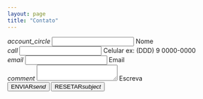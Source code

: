 ```yaml
---
layout: page
title: "Contato"
---
```


<form action="https://docs.google.com/forms/d/e/1FAIpQLSdlqWBRTnC3eGgPKVBQ01h5BqIC1dGHNRPTLWUlz-7BFjXptw/formResponse" method="post">
    <div class="input-field col s12">
        <i class="material-icons prefix">account_circle</i>
        <input id="icon_prefix" type="text" class="validate" name="entry.460529804" required>
        <label for="icon_prefix">Nome</label>
    </div>
    <div class="input-field col s12">
        <i class="material-icons prefix">call</i>
        <input id="icon_prefix" type="text" class="validate" name="entry.1412699251">
        <label for="icon_prefix">Celular ex: (DDD) 9 0000-0000</label>
    </div>
    <div class="input-field col s12">
        <i class="material-icons prefix">email</i>
        <input id="icon_prefix" type="text" class="validate" name="entry.836022871" required>
        <label for="icon_prefix">Email</label>
    </div>
    <div class="input-field col s12">
        <i class="material-icons prefix">comment</i>
        <textarea id="textarea1" class="materialize-textarea" name="entry.1651581134" required></textarea>
        <label for="textarea1">Escreva</label>
    </div>
    <div class="row center">
        <button class="btn waves-effect waves-light" type="submit" name="submit">ENVIAR<i class="material-icons right">send</i></button>
        <button class="btn waves-effect waves-light" type="reset" name="reset">RESETAR<i class="material-icons right">subject</i></button>
    </div>
</form>



<!--
css: ["contact.css"]
<div class="col s12">
  <div class="icontain">
    <iframe src="{{site.contact_url}}">Carregando...</iframe>
  </div>
</div>
-->
